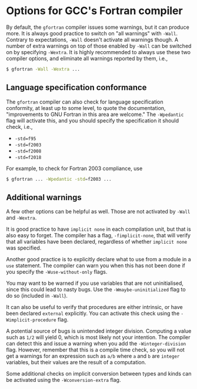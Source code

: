 # Options for GCC's Fortran compiler

By default, the `gfortran` compiler issues some warnings, but it can produce more.  It is always good practice to switch on "all warnings" with `-Wall`.  Contrary to expectations, `-Wall` doesn't activate all warnings though.  A number of extra warnings on top of those enabled by `-Wall` can be switched on by specifying `-Wextra`.  It is highly recommended to always use these two compiler options, and eliminate all warnings reported by them, i.e.,

~~~~bash
$ gfortran -Wall -Wextra ...
~~~~


## Language specification conformance

The `gfortran` compiler can also check for language specification conformity, at least up to some level, to quote the documentation, "improvements to GNU Fortran in this area are welcome."  The `-Wpedantic` flag will activate this, and you should specify the specification it should check, i.e.,

  * `-std=f95`
  * `-std=f2003`
  * `-std=f2008`
  * `-std=f2018`

For example, to check for Fortran 2003 compliance, use

~~~~bash
$ gfortran ... -Wpedantic -std=f2003 ...
~~~~


## Additional warnings

A few other options can be helpful as well.  Those are not activated by `-Wall` and `-Wextra`.

It is good practice to have `implicit none` in each compilation unit, but that is also easy to forget.  The compiler has a flag, `-fimplicit-none`, that will verify that all variables have been declared, regardless of whether `implicit none` was specified.

Another good practice is to explicitly declare what to use from a module in a `use` statement.  The compiler can warn you when this has not been done if you specify the `-Wuse-without-only` flags.

You may want to be warned if you use variables that are not uninitialised, since this could lead to nasty bugs.  Use the `-Wmaybe-uninitialized` flag to do so (included in `-Wall`).

It can also be useful to verify that procedures are either intrinsic, or have been declared `external` explicitly.  You can activate this check using the `-Wimplicit-procedure` flag.

A potential source of bugs is unintended integer division.  Computing a value such as `1/2` will yield 0, which is most likely not your intention.  The compiler can detect this and issue a warning when you add the `-Winteger-division` flag.  However, remember that this is a compile time check, so you will not get a warnings for an expression such as `a/b` where `a` and `b` are `integer` variables, but their values are the result of a computation.

Some additional checks on implicit conversion between types and kinds can be activated using the `-Wconversion-extra` flag.
